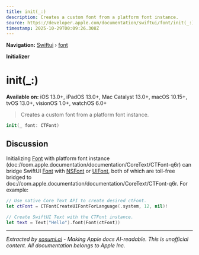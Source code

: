 ```yaml
---
title: init(_:)
description: Creates a custom font from a platform font instance.
source: https://developer.apple.com/documentation/swiftui/font/init(_:)
timestamp: 2025-10-29T00:09:26.308Z
---
```


**Navigation:** [Swiftui](/documentation/swiftui) › [font](/documentation/swiftui/font)

**Initializer**

# init(_:)

**Available on:** iOS 13.0+, iPadOS 13.0+, Mac Catalyst 13.0+, macOS 10.15+, tvOS 13.0+, visionOS 1.0+, watchOS 6.0+

> Creates a custom font from a platform font instance.

```swift
init(_ font: CTFont)
```

## Discussion

Initializing [Font](/documentation/swiftui/font) with platform font instance (doc://com.apple.documentation/documentation/CoreText/CTFont-q6r) can bridge SwiftUI [Font](/documentation/swiftui/font) with [NSFont](/documentation/AppKit/NSFont) or [UIFont](/documentation/UIKit/UIFont), both of which are toll-free bridged to doc://com.apple.documentation/documentation/CoreText/CTFont-q6r. For example:

```swift
// Use native Core Text API to create desired ctFont.
let ctFont = CTFontCreateUIFontForLanguage(.system, 12, nil)!

// Create SwiftUI Text with the CTFont instance.
let text = Text("Hello").font(Font(ctFont))
```

---

*Extracted by [sosumi.ai](https://sosumi.ai) - Making Apple docs AI-readable.*
*This is unofficial content. All documentation belongs to Apple Inc.*
